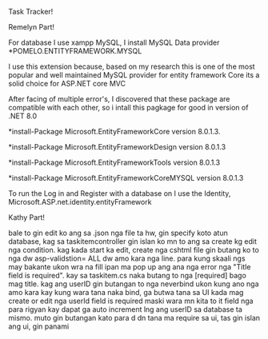 Task Tracker!

Remelyn Part!

For database I use xampp MySQL,
I install MySQL Data provider
*POMELO.ENTITYFRAMEWORK.MYSQL

I use this extension because, based on my research this is one of the most popular and well maintained MySQL provider for entity framework Core its a solid choice for ASP.NET core MVC

After facing of multiple error's, I discovered that these package are compatible with each other, so i intall this pagkage for good in version of .NET 8.0 

*install-Package Microsoft.EntityFrameworkCore version 8.0.1.3.

*install-Package Microsoft.EntityFrameworkDesign version 8.0.1.3

*install-Package Microsoft.EntityFrameworkTools version 8.0.1.3

*install-Package Microsoft.EntityFrameworkCoreMYSQL version 8.0.1.3

To run the Log in and Register with a database on I use the Identity,
Microsoft.ASP.net.identity.entityFramework

Kathy Part!

bale to gin edit ko ang sa .json nga file ta hw, gin specify koto atun database, kag sa taskitemcontroller gin islan ko mn to ang sa create kg edit nga condition.
kag kada start ka edit, create nga cshtml file gin butang ko to nga dw asp-validstion= ALL dw amo kara nga line.
para kung skaali ngs may bakante ukon wra na fill ipan ma pop up ang ana nga error nga "Title field is required". kay sa taskitem.cs naka butang to nga [required] bago mag title. kag ang userID gin butangan to nga neverbind ukon kung ano nga amo kara kay kung wara tana naka bind, ga butwa tana sa UI kada mag create or edit nga userId field is required maski wara mn kita to it field nga para rigyan kay dapat ga auto increment lng ang userID sa database ta mismo. muto gin butangan kato para d dn tana ma require sa ui, tas gin islan ang ui, gin panami

